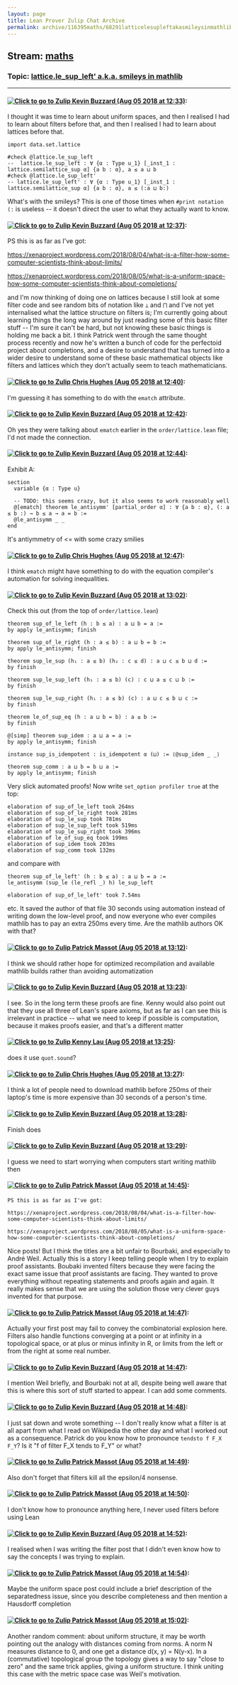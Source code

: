 ```yaml
---
layout: page
title: Lean Prover Zulip Chat Archive 
permalink: archive/116395maths/68291latticelesupleftakasmileysinmathlib.html
---
```


## Stream: [maths](index.html)
### Topic: [lattice.le_sup_left' a.k.a. smileys in mathlib](68291latticelesupleftakasmileysinmathlib.html)

---

#### [![Click to go to Zulip](../../assets/img/zulip2.png) Kevin Buzzard (Aug 05 2018 at 12:33)](https://leanprover.zulipchat.com/#narrow/stream/116395-maths/topic/lattice.le_sup_left%27%20a.k.a.%20smileys%20in%20mathlib/near/130925919):
I thought it was time to learn about uniform spaces, and then I realised I had to learn about filters before that, and then I realised I had to learn about lattices before that.

```lean
import data.set.lattice

#check @lattice.le_sup_left
--  lattice.le_sup_left : ∀ {α : Type u_1} [_inst_1 : lattice.semilattice_sup α] {a b : α}, a ≤ a ⊔ b
#check @lattice.le_sup_left'
-- lattice.le_sup_left' : ∀ {α : Type u_1} [_inst_1 : lattice.semilattice_sup α] {a b : α}, a ≤ (:a ⊔ b:)

```

What's with the smileys? This is one of those times when `#print notation (:` is useless -- it doesn't direct the user to what they actually want to know.

#### [![Click to go to Zulip](../../assets/img/zulip2.png) Kevin Buzzard (Aug 05 2018 at 12:37)](https://leanprover.zulipchat.com/#narrow/stream/116395-maths/topic/lattice.le_sup_left%27%20a.k.a.%20smileys%20in%20mathlib/near/130926055):
PS this is as far as I've got:

https://xenaproject.wordpress.com/2018/08/04/what-is-a-filter-how-some-computer-scientists-think-about-limits/

https://xenaproject.wordpress.com/2018/08/05/what-is-a-uniform-space-how-some-computer-scientists-think-about-completions/

and I'm now thinking of doing one on lattices because I still look at some filter code and see random bits of notation like `⊥` and `⨅` and I've not yet internalised what the lattice structure on filters is; I'm currently going about learning things the long way around by just reading some of this basic filter stuff -- I'm sure it can't be hard, but not knowing these basic things is holding me back a bit. I think Patrick went through the same thought process recently and now he's written a bunch of code for the perfectoid project about completions, and a desire to understand that has turned into a wider desire to understand some of these basic mathematical objects like filters and lattices which they don't actually seem to teach mathematicians.

#### [![Click to go to Zulip](../../assets/img/zulip2.png) Chris Hughes (Aug 05 2018 at 12:40)](https://leanprover.zulipchat.com/#narrow/stream/116395-maths/topic/lattice.le_sup_left%27%20a.k.a.%20smileys%20in%20mathlib/near/130926161):
I'm guessing it has something to do with the `ematch` attribute.

#### [![Click to go to Zulip](../../assets/img/zulip2.png) Kevin Buzzard (Aug 05 2018 at 12:42)](https://leanprover.zulipchat.com/#narrow/stream/116395-maths/topic/lattice.le_sup_left%27%20a.k.a.%20smileys%20in%20mathlib/near/130926232):
Oh yes they were talking about `ematch` earlier in the `order/lattice.lean` file; I'd not made the connection.

#### [![Click to go to Zulip](../../assets/img/zulip2.png) Kevin Buzzard (Aug 05 2018 at 12:44)](https://leanprover.zulipchat.com/#narrow/stream/116395-maths/topic/lattice.le_sup_left%27%20a.k.a.%20smileys%20in%20mathlib/near/130926281):
Exhibit A:

```lean
section
  variable {α : Type u}

  -- TODO: this seems crazy, but it also seems to work reasonably well
  @[ematch] theorem le_antisymm' [partial_order α] : ∀ {a b : α}, (: a ≤ b :) → b ≤ a → a = b :=
  @le_antisymm _ _
end
```

It's antiymmetry of <= with some crazy smilies

#### [![Click to go to Zulip](../../assets/img/zulip2.png) Chris Hughes (Aug 05 2018 at 12:47)](https://leanprover.zulipchat.com/#narrow/stream/116395-maths/topic/lattice.le_sup_left%27%20a.k.a.%20smileys%20in%20mathlib/near/130926344):
I think `ematch` might have something to do with the equation compiler's automation for solving inequalities.

#### [![Click to go to Zulip](../../assets/img/zulip2.png) Kevin Buzzard (Aug 05 2018 at 13:02)](https://leanprover.zulipchat.com/#narrow/stream/116395-maths/topic/lattice.le_sup_left%27%20a.k.a.%20smileys%20in%20mathlib/near/130926868):
Check this out (from the top of `order/lattice.lean`)

```lean
theorem sup_of_le_left (h : b ≤ a) : a ⊔ b = a :=
by apply le_antisymm; finish

theorem sup_of_le_right (h : a ≤ b) : a ⊔ b = b :=
by apply le_antisymm; finish

theorem sup_le_sup (h₁ : a ≤ b) (h₂ : c ≤ d) : a ⊔ c ≤ b ⊔ d :=
by finish

theorem sup_le_sup_left (h₁ : a ≤ b) (c) : c ⊔ a ≤ c ⊔ b :=
by finish

theorem sup_le_sup_right (h₁ : a ≤ b) (c) : a ⊔ c ≤ b ⊔ c :=
by finish

theorem le_of_sup_eq (h : a ⊔ b = b) : a ≤ b :=
by finish

@[simp] theorem sup_idem : a ⊔ a = a :=
by apply le_antisymm; finish

instance sup_is_idempotent : is_idempotent α (⊔) := ⟨@sup_idem _ _⟩

theorem sup_comm : a ⊔ b = b ⊔ a :=
by apply le_antisymm; finish
```

Very slick automated proofs! Now write `set_option profiler true` at the top:

```
elaboration of sup_of_le_left took 264ms
elaboration of sup_of_le_right took 281ms
elaboration of sup_le_sup took 781ms
elaboration of sup_le_sup_left took 519ms
elaboration of sup_le_sup_right took 396ms
elaboration of le_of_sup_eq took 199ms
elaboration of sup_idem took 203ms
elaboration of sup_comm took 132ms
```

and compare with 

```lean
theorem sup_of_le_left' (h : b ≤ a) : a ⊔ b = a :=
le_antisymm (sup_le (le_refl _) h) le_sup_left
```

```
elaboration of sup_of_le_left' took 7.54ms
```

etc. It saved the author of that file 30 seconds using automation instead of writing down the low-level proof, and now everyone who ever compiles mathlib has to pay an extra 250ms every time. Are the mathlib authors OK with that?

#### [![Click to go to Zulip](../../assets/img/zulip2.png) Patrick Massot (Aug 05 2018 at 13:12)](https://leanprover.zulipchat.com/#narrow/stream/116395-maths/topic/lattice.le_sup_left%27%20a.k.a.%20smileys%20in%20mathlib/near/130927184):
I think we should rather hope for optimized recompilation and available mathlib builds rather than avoiding automatization

#### [![Click to go to Zulip](../../assets/img/zulip2.png) Kevin Buzzard (Aug 05 2018 at 13:23)](https://leanprover.zulipchat.com/#narrow/stream/116395-maths/topic/lattice.le_sup_left%27%20a.k.a.%20smileys%20in%20mathlib/near/130927534):
I see. So in the long term these proofs are fine. Kenny would also point out that they use all three of Lean's spare axioms, but as far as I can see this is irrelevant in practice -- what we need to keep if possible is computation, because it makes proofs easier, and that's a different matter

#### [![Click to go to Zulip](../../assets/img/zulip2.png) Kenny Lau (Aug 05 2018 at 13:25)](https://leanprover.zulipchat.com/#narrow/stream/116395-maths/topic/lattice.le_sup_left%27%20a.k.a.%20smileys%20in%20mathlib/near/130927594):
does it use `quot.sound`?

#### [![Click to go to Zulip](../../assets/img/zulip2.png) Chris Hughes (Aug 05 2018 at 13:27)](https://leanprover.zulipchat.com/#narrow/stream/116395-maths/topic/lattice.le_sup_left%27%20a.k.a.%20smileys%20in%20mathlib/near/130927673):
I think a lot of people need to download mathlib before 250ms of their laptop's time is more expensive than 30 seconds of a person's time.

#### [![Click to go to Zulip](../../assets/img/zulip2.png) Kevin Buzzard (Aug 05 2018 at 13:28)](https://leanprover.zulipchat.com/#narrow/stream/116395-maths/topic/lattice.le_sup_left%27%20a.k.a.%20smileys%20in%20mathlib/near/130927730):
Finish does

#### [![Click to go to Zulip](../../assets/img/zulip2.png) Kevin Buzzard (Aug 05 2018 at 13:29)](https://leanprover.zulipchat.com/#narrow/stream/116395-maths/topic/lattice.le_sup_left%27%20a.k.a.%20smileys%20in%20mathlib/near/130927754):
I guess we need to start worrying when computers start writing mathlib then

#### [![Click to go to Zulip](../../assets/img/zulip2.png) Patrick Massot (Aug 05 2018 at 14:45)](https://leanprover.zulipchat.com/#narrow/stream/116395-maths/topic/lattice.le_sup_left%27%20a.k.a.%20smileys%20in%20mathlib/near/130930180):
```quote
PS this is as far as I've got:

https://xenaproject.wordpress.com/2018/08/04/what-is-a-filter-how-some-computer-scientists-think-about-limits/

https://xenaproject.wordpress.com/2018/08/05/what-is-a-uniform-space-how-some-computer-scientists-think-about-completions/
```
Nice posts! But I think the titles are a bit unfair to Bourbaki, and especially to André Weil. Actually this is a story I keep telling people when I try to explain proof assistants. Boubaki invented filters because they were facing the exact same issue that proof assistants are facing. They wanted to prove everything without repeating statements and proofs again and again. It really makes sense that we are using the solution those very clever guys invented for that purpose.

#### [![Click to go to Zulip](../../assets/img/zulip2.png) Patrick Massot (Aug 05 2018 at 14:47)](https://leanprover.zulipchat.com/#narrow/stream/116395-maths/topic/lattice.le_sup_left%27%20a.k.a.%20smileys%20in%20mathlib/near/130930237):
Actually your first post may fail to convey the combinatorial explosion here. Filters also handle functions converging at a point or at infinity in  a topological space, or at plus or minus infinity in R, or limits from the left or from the right at some real number.

#### [![Click to go to Zulip](../../assets/img/zulip2.png) Kevin Buzzard (Aug 05 2018 at 14:47)](https://leanprover.zulipchat.com/#narrow/stream/116395-maths/topic/lattice.le_sup_left%27%20a.k.a.%20smileys%20in%20mathlib/near/130930238):
I mention Weil briefly, and Bourbaki not at all, despite being well aware that this is where this sort of stuff started to appear. I can add some comments.

#### [![Click to go to Zulip](../../assets/img/zulip2.png) Kevin Buzzard (Aug 05 2018 at 14:48)](https://leanprover.zulipchat.com/#narrow/stream/116395-maths/topic/lattice.le_sup_left%27%20a.k.a.%20smileys%20in%20mathlib/near/130930286):
I just sat down and wrote something -- I don't really know what a filter is at all apart from what I read on Wikipedia the other day and what I worked out as a consequence. Patrick do you know how to pronounce `tendsto f F_X F_Y`? Is it "f of filter F_X tends to F_Y" or what?

#### [![Click to go to Zulip](../../assets/img/zulip2.png) Patrick Massot (Aug 05 2018 at 14:49)](https://leanprover.zulipchat.com/#narrow/stream/116395-maths/topic/lattice.le_sup_left%27%20a.k.a.%20smileys%20in%20mathlib/near/130930300):
Also don't forget that filters kill all the epsilon/4 nonsense.

#### [![Click to go to Zulip](../../assets/img/zulip2.png) Patrick Massot (Aug 05 2018 at 14:50)](https://leanprover.zulipchat.com/#narrow/stream/116395-maths/topic/lattice.le_sup_left%27%20a.k.a.%20smileys%20in%20mathlib/near/130930344):
I don't know how to pronounce anything here, I never used filters before using Lean

#### [![Click to go to Zulip](../../assets/img/zulip2.png) Kevin Buzzard (Aug 05 2018 at 14:52)](https://leanprover.zulipchat.com/#narrow/stream/116395-maths/topic/lattice.le_sup_left%27%20a.k.a.%20smileys%20in%20mathlib/near/130930400):
I realised when I was writing the filter post that I didn't even know how to say the concepts I was trying to explain.

#### [![Click to go to Zulip](../../assets/img/zulip2.png) Patrick Massot (Aug 05 2018 at 14:54)](https://leanprover.zulipchat.com/#narrow/stream/116395-maths/topic/lattice.le_sup_left%27%20a.k.a.%20smileys%20in%20mathlib/near/130930448):
Maybe the uniform space post could include a brief description of the separatedness issue, since you describe completeness and then mention a Hausdorff completion

#### [![Click to go to Zulip](../../assets/img/zulip2.png) Patrick Massot (Aug 05 2018 at 15:02)](https://leanprover.zulipchat.com/#narrow/stream/116395-maths/topic/lattice.le_sup_left%27%20a.k.a.%20smileys%20in%20mathlib/near/130930698):
Another random comment: about uniform structure, it may be worth pointing out the analogy with distances coming from norms. A norm N measures distance to 0, and one get a distance d(x, y) = N(y-x). In a (commutative) topological group the topology gives a way to say "close to zero" and the same trick applies, giving a uniform structure. I think uniting this case with the metric space case was Weil's motivation.

